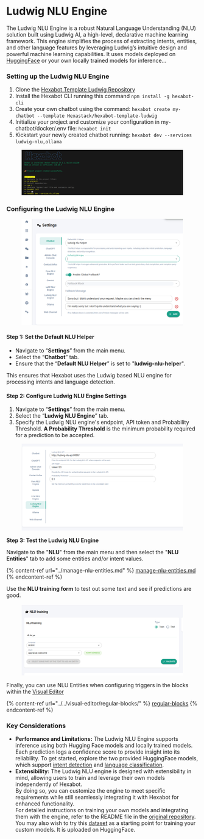 # Ludwig NLU Engine

The Ludwig NLU Engine is a robust Natural Language Understanding (NLU) solution built using Ludwig AI, a high-level, declarative machine learning framework. This engine simplifies the process of extracting intents, entities, and other language features by leveraging Ludwig’s intuitive design and powerful machine learning capabilities. It uses models deployed on [HuggingFace](https://huggingface.co) or your own locally trained models for inference...

### Setting up the Ludwig NLU Engine

1. Clone the [Hexabot Template Ludwig Repository](https://github.com/Hexastack/hexabot-template-ludwig/)
2. Install the Hexabot CLI running this command `npm install -g hexabot-cli`
3. Create your own chatbot using the command: `hexabot create my-chatbot --template Hexastack/hexabot-template-ludwig`
4. Initialize your project and customize your configuration in my-chatbot/docker/.env file: `hexabot init`&#x20;
5. Kickstart your newly created chatbot running: `hexabot dev --services ludwig-nlu,ollama`

<figure><img src="../../../.gitbook/assets/Screenshot from 2024-12-20 17-31-16.png" alt=""><figcaption></figcaption></figure>



### Configuring the Ludwig NLU Engine



<figure><img src="../../../.gitbook/assets/Screenshot from 2024-12-20 19-24-42.png" alt=""><figcaption></figcaption></figure>

#### **Step 1: Set the Default NLU Helper**

* Navigate to “**Settings**” from the main menu.
* Select the “**Chatbot**” tab.
* Ensure that the “**Default NLU Helper**” is set to "**ludwig-nlu-helper**".

This ensures that Hexabot uses the Ludwig based NLU engine for processing intents and language detection.

#### **Step 2: Configure Ludwig NLU Engine Settings**

1. Navigate to “**Settings**” from the main menu.
2. Select the “**Ludwig NLU Engine**” tab.
3. Specify the Ludwig NLU engine's endpoint, API token and Probability Threshold. **A Probability Threshold** is the minimum probability required for a prediction to be accepted.



<figure><img src="../../../.gitbook/assets/Screenshot from 2024-12-20 19-15-41.png" alt=""><figcaption></figcaption></figure>

**Step 3: Test the Ludwig NLU Engine**

Navigate to the "**NLU**" from the main menu and then select the "**NLU Entities**" tab to add some entities and/or intent values.

{% content-ref url="../manage-nlu-entities.md" %}
[manage-nlu-entities.md](../manage-nlu-entities.md)
{% endcontent-ref %}

Use the **NLU training form** to test out some text and see if predictions are good.

<figure><img src="../../../.gitbook/assets/Screenshot from 2024-12-20 19-32-23.png" alt=""><figcaption></figcaption></figure>



Finally, you can use NLU Entities when configuring triggers in the blocks within the [Visual Editor](../../visual-editor/)

{% content-ref url="../../visual-editor/regular-blocks/" %}
[regular-blocks](../../visual-editor/regular-blocks/)
{% endcontent-ref %}

### Key Considerations

* &#x20;**Performance and Limitations:** The Ludwig NLU Engine supports inference using both Hugging Face models and locally trained models. Each prediction logs a confidence score to provide insight into its reliability. To get started, explore the two provided HuggingFace models, which support [intent detection](https://huggingface.co/Hexastack/intent-classifier-lstm) and [language classification](https://huggingface.co/Hexastack/language-classifier-cnn).
* **Extensibility:** The Ludwig NLU engine is designed with extensibility in mind, allowing users to train and leverage their own models independently of Hexabot.\
  By doing so, you can customize the engine to meet specific requirements while still seamlessly integrating it with Hexabot for enhanced functionality. \
  For detailed instructions on training your own models and integrating them with the engine, refer to the README file in the [original repository](https://github.com/Hexastack/hexabot-ludwig-nlu/).\
  You may also wish to try this [dataset](https://huggingface.co/datasets/Hexastack/hexabot-smalltalk-trilingual)  as a starting point for training your custom models. It is uploaded on HuggingFace.&#x20;

